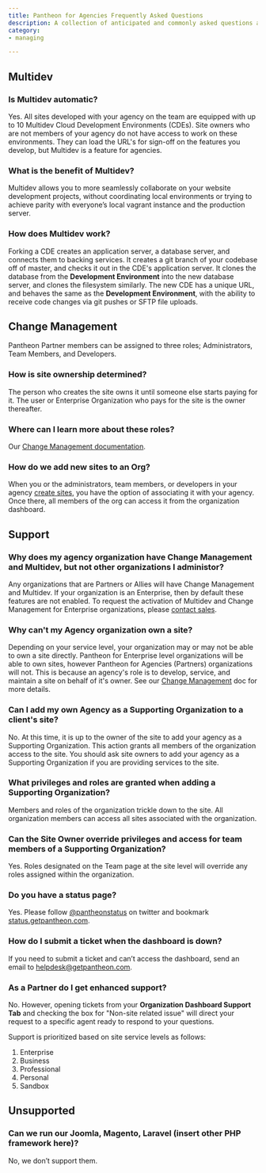 ```yaml
---
title: Pantheon for Agencies Frequently Asked Questions
description: A collection of anticipated and commonly asked questions and answers about Partner Organizations on the Platform.
category:
- managing

---
```


## Multidev

### Is Multidev automatic?

Yes. All sites developed with your agency on the team are equipped with up to 10 Multidev Cloud Development Environments (CDEs). Site owners who are not members of your agency do not have access to work on these environments. They can load the URL's for sign-off on the features you develop, but Multidev is a feature for agencies.

### What is the benefit of Multidev?

Multidev allows you to more seamlessly collaborate on your website development projects, without coordinating local environments or trying to achieve parity with everyone’s local vagrant instance and the production server.

### How does Multidev work?

Forking a CDE creates an application server, a database server, and connects them to backing services. It creates a git branch of your codebase off of master, and checks it out in the CDE's application server. It clones the database from the **Development Environment** into the new database server, and clones the filesystem similarly. The new CDE has a unique URL, and behaves the same as the **Development Environment**, with the ability to receive code changes via git pushes or SFTP file uploads.

## Change Management

Pantheon Partner members can be assigned to three roles; Administrators, Team Members, and Developers.


### How is site ownership determined?
The person who creates the site owns it until someone else starts paying for it. The user or Enterprise Organization who pays for the site is the owner thereafter.

### Where can I learn more about these roles?

Our [Change Management documentation](/docs/articles/organizations/change-management).

### How do we add new sites to an Org?

When you or the administrators, team members, or developers in your agency [create sites](https://dashboard.pantheon.io/sites/create), you have the option of associating it with your agency. Once there, all members of the org can access it from the organization dashboard.

## Support

### Why does my agency organization have Change Management and Multidev, but not other organizations I administor?
Any organizations that are Partners or Allies will have Change Management and Multidev. If your organization is an Enterprise, then by default these features are not enabled. To request the activation of Multidev and Change Management for Enterprise organizations, please [contact sales](https://pantheon.io/contact-us).

### Why can't my Agency organization own a site?
Depending on your service level, your organization may or may not be able to own a site directly. Pantheon for Enterprise level organizations will be able to own sites, however Pantheon for Agencies (Partners) organizations will not. This is because an agency's role is to develop, service, and maintain a site on behalf of it's owner. See our [Change Management](/docs/articles/organizations/change-management/#managing-people) doc for more details.

### Can I add my own Agency as a Supporting Organization to a client's site?
No. At this time, it is up to the owner of the site to add your agency as a Supporting Organization. This action grants all members of the organization access to the site. You should ask site owners to add your agency as a Supporting Organization if you are providing services to the site.

### What privileges and roles are granted when adding a Supporting Organization?
Members and roles of the organization trickle down to the site. All organization members can access all sites associated with the organization.

### Can the Site Owner override privileges and access for team members of a Supporting Organization?
Yes. Roles designated on the Team page at the site level will override any roles assigned within the organization.

### Do you have a status page?
Yes. Please follow [@pantheonstatus](https://twitter.com/pantheonstatus) on twitter and bookmark [status.getpantheon.com](https://status.getpantheon.com).

### How do I submit a ticket when the dashboard is down?
If you need to submit a ticket and can’t access the dashboard, send an email to helpdesk@getpantheon.com.

### As a Partner do I get enhanced support?

No. However, opening tickets from your **Organization Dashboard Support Tab** and checking the box for "Non-site related issue" will direct your request to a specific agent ready to respond to your questions.

Support is prioritized based on site service levels as follows:

1. Enterprise
2. Business
3. Professional
4. Personal
5. Sandbox

## Unsupported

### Can we run our Joomla, Magento, Laravel (insert other PHP framework here)?
No, we don’t support them.
